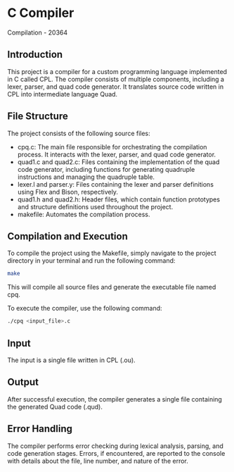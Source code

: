 # C Compiler

Compilation - 20364

## Introduction

This project is a compiler for a custom programming language implemented in C called CPL. The compiler consists of multiple components, including a lexer, parser, and quad code generator. It translates source code written in CPL into intermediate language Quad.

## File Structure

The project consists of the following source files:

- cpq.c: The main file responsible for orchestrating the compilation process. It interacts with the lexer, parser, and quad code generator.
- quad1.c and quad2.c: Files containing the implementation of the quad code generator, including functions for generating quadruple instructions and managing the quadruple table.
- lexer.l and parser.y: Files containing the lexer and parser definitions using Flex and Bison, respectively.
- quad1.h and quad2.h: Header files, which contain function prototypes and structure definitions used throughout the project.
- makefile: Automates the compilation process.

## Compilation and Execution

To compile the project using the Makefile, simply navigate to the project directory in your terminal and run the following command:

```bash
make
```
This will compile all source files and generate the executable file named cpq.

To execute the compiler, use the following command:

```bash
./cpq <input_file>.c
```

## Input

The input is a single file written in CPL (.ou).

## Output

After successful execution, the compiler generates a single file containing the generated Quad code (.qud).

## Error Handling

The compiler performs error checking during lexical analysis, parsing, and code generation stages. Errors, if encountered, are reported to the console with details about the file, line number, and nature of the error.
